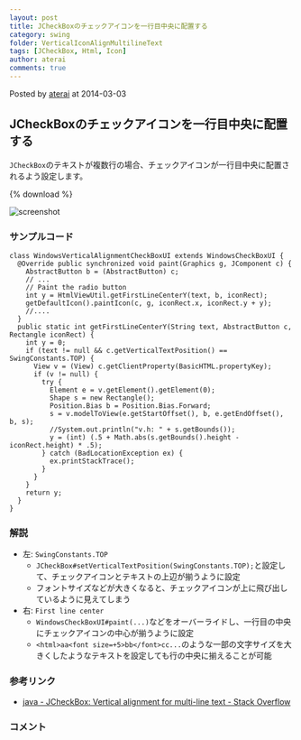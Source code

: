 ```yaml
---
layout: post
title: JCheckBoxのチェックアイコンを一行目中央に配置する
category: swing
folder: VerticalIconAlignMultilineText
tags: [JCheckBox, Html, Icon]
author: aterai
comments: true
---
```


Posted by [aterai](http://terai.xrea.jp/aterai.html) at 2014-03-03

## JCheckBoxのチェックアイコンを一行目中央に配置する
`JCheckBox`のテキストが複数行の場合、チェックアイコンが一行目中央に配置されるよう設定します。

{% download %}

![screenshot](https://lh4.googleusercontent.com/-xEdb1NQpk3A/UxNGwOHM8dI/AAAAAAAACBE/GDPtPjFUuJs/s800/VerticalIconAlignMultilineText.png)

### サンプルコード
<pre class="prettyprint"><code>class WindowsVerticalAlignmentCheckBoxUI extends WindowsCheckBoxUI {
  @Override public synchronized void paint(Graphics g, JComponent c) {
    AbstractButton b = (AbstractButton) c;
    // ...
    // Paint the radio button
    int y = HtmlViewUtil.getFirstLineCenterY(text, b, iconRect);
    getDefaultIcon().paintIcon(c, g, iconRect.x, iconRect.y + y);
    //....
  }
  public static int getFirstLineCenterY(String text, AbstractButton c, Rectangle iconRect) {
    int y = 0;
    if (text != null &amp;&amp; c.getVerticalTextPosition() == SwingConstants.TOP) {
      View v = (View) c.getClientProperty(BasicHTML.propertyKey);
      if (v != null) {
        try {
          Element e = v.getElement().getElement(0);
          Shape s = new Rectangle();
          Position.Bias b = Position.Bias.Forward;
          s = v.modelToView(e.getStartOffset(), b, e.getEndOffset(), b, s);
          //System.out.println("v.h: " + s.getBounds());
          y = (int) (.5 + Math.abs(s.getBounds().height - iconRect.height) * .5);
        } catch (BadLocationException ex) {
          ex.printStackTrace();
        }
      }
    }
    return y;
  }
}
</code></pre>

### 解説
- 左: `SwingConstants.TOP`
    - `JCheckBox#setVerticalTextPosition(SwingConstants.TOP);`と設定して、チェックアイコンとテキストの上辺が揃うように設定
    - フォントサイズなどが大きくなると、チェックアイコンが上に飛び出しているように見えてしまう
- 右: `First line center`
    - `WindowsCheckBoxUI#paint(...)`などをオーバーライドし、一行目の中央にチェックアイコンの中心が揃うように設定
    - `<html>aa<font size=+5>bb</font>cc...`のような一部の文字サイズを大きくしたようなテキストを設定しても行の中央に揃えることが可能

<!-- dummy comment line for breaking list -->

### 参考リンク
- [java - JCheckBox: Vertical alignment for multi-line text - Stack Overflow](http://stackoverflow.com/questions/22121439/jcheckbox-vertical-alignment-for-multi-line-text)

<!-- dummy comment line for breaking list -->

### コメント
